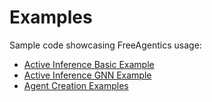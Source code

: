 # Examples

Sample code showcasing FreeAgentics usage:

- [Active Inference Basic Example](../examples/basic/active_inference_basic_example.py)
- [Active Inference GNN Example](../examples/basic/active_inference_gnn_example.py)
- [Agent Creation Examples](../examples/basic/agent_creation_examples.py) 